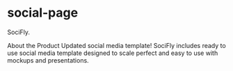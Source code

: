 # social-page

SociFly.

About the Product
Updated social media template! SociFly includes ready to use social media template designed to scale perfect and easy to use with mockups and presentations.

